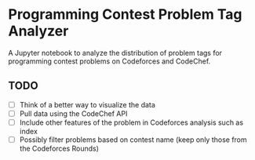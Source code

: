# Programming Contest Problem Tag Analyzer

A Jupyter notebook to analyze the distribution of problem tags for programming contest problems on Codeforces and
CodeChef.

## TODO

- [ ] Think of a better way to visualize the data
- [ ] Pull data using the CodeChef API
- [ ] Include other features of the problem in Codeforces analysis such as index
- [ ] Possibly filter problems based on contest name (keep only those from the Codeforces Rounds)
